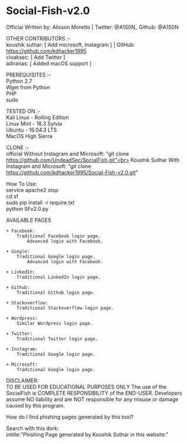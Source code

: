 # Social-Fish-v2.0

Official Written by: Alisson Moretto | Twitter: @A1S0N_ Github: @A1S0N


OTHER CONTRIBUTORS :-<br>
	koushik suthar: [ Add microsoft, Instagram ] | GitHub: https://github.com/kdhacker1995<br>
	cloaksec: [ Add Twitter ]<br>
	adiranas: [ Added macOS support ]


PREREQUISITES :-<br>
	Python 2.7<br>
    	Wget from Python<br>
    	PHP<br>
    	sudo<br>


TESTED ON :-<br>
	Kali Linux - Rolling Edition<br>
    	Linux Mint - 18.3 Sylvia<br>
    	Ubuntu - 16.04.3 LTS<br>
    	MacOS High Sierra<br>

CLONE :-<br>
	official Without Instagram and Microsoft:
		"git clone https://github.com/UndeadSec/SocialFish.git"<br>
	Koushik Suthar With Instagram and Microsoft:
		"git clone https://github.com/kdhacker1995/Social-Fish-v2.0.git"


How To Use:<br> 
	service apache2 stop<br>
	cd sf<br>
	sudo pip install -r require.txt <br>
	python SFv2.0.py<br>



AVAILABLE PAGES<br>

	+ Facebook:
		Traditional Facebook login page.
    		Advanced login with Facebook.

	+ Google:
		Traditional Google login page.
    		Advanced login with Facebook.

	+ LinkedIn:
		Traditional LinkedIn login page.

	+ Github:
		Traditional Github login page.

	+ Stackoverflow:
		Traditional Stackoverflow login page.

	+ Wordpress:
		Similar Wordpress login page.

	+ Twitter:
		Traditional Twitter login page.

	+ Instagram:
		Traditional Google login page.

	+ Microsoft:
		Traditional Google login page.


DISCLAIMER:<br>
	TO BE USED FOR EDUCATIONAL PURPOSES ONLY
	The use of the SocialFish is COMPLETE RESPONSIBILITY of the END-USER. 
	Developers assume NO liability and are NOT responsible for any misuse or damage caused by this program.

 
How do I find phishing pages generated by this tool?

Search with this dork:<br>
   intitle:"Phishing Page generated by Koushik Suthar in this website."

